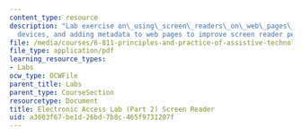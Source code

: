 ```yaml
---
content_type: resource
description: "Lab exercise on\_using\_screen\_readers\_on\_web\_pages\_and\_mobile\_\
  devices, and adding metadata to web pages to improve screen reader performance."
file: /media/courses/6-811-principles-and-practice-of-assistive-technology-fall-2014/a3603f67be1d26bd7b8c465f9731207f_MIT6_811F14_ScreenReader.pdf
file_type: application/pdf
learning_resource_types:
- Labs
ocw_type: OCWFile
parent_title: Labs
parent_type: CourseSection
resourcetype: Document
title: Electronic Access Lab (Part 2) Screen Reader
uid: a3603f67-be1d-26bd-7b8c-465f9731207f
---
```

